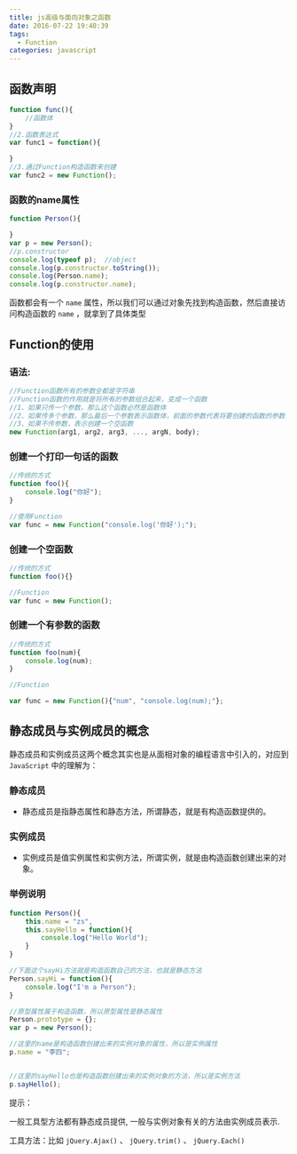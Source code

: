 ```yaml
---
title: js高级与面向对象之函数
date: 2016-07-22 19:40:39
tags:
  - Function
categories: javascript
---
```


## 函数声明

```js
function func(){
    //函数体
}
//2.函数表达式
var func1 = function(){

}
//3.通过Function构造函数来创建
var func2 = new Function();
```
<!-- more -->

### 函数的name属性

```js
function Person(){

}
var p = new Person();
//p.constructor
console.log(typeof p);  //object
console.log(p.constructor.toString());
console.log(Person.name);
console.log(p.constructor.name);
```

函数都会有一个 `name` 属性，所以我们可以通过对象先找到构造函数，然后直接访问构造函数的 `name` ，就拿到了具体类型

## Function的使用

### 语法:

```js
//Function函数所有的参数全都是字符串
//Function函数的作用就是将所有的参数组合起来，变成一个函数
//1、如果只传一个参数，那么这个函数必然是函数体
//2、如果传多个参数，那么最后一个参数表示函数体，前面的参数代表将要创建的函数的参数
//3、如果不传参数，表示创建一个空函数
new Function(arg1, arg2, arg3, ..., argN, body);
```

### 创建一个打印一句话的函数

```js
//传统的方式
function foo(){
    console.log("你好");
}

//使用Function
var func = new Function("console.log('你好');");
```

### 创建一个空函数

```js
//传统的方式
function foo(){}

//Function
var func = new Function();
```

### 创建一个有参数的函数

```js
//传统的方式
function foo(num){
    console.log(num);
}

//Function

var func = new Function(){"num", "console.log(num);"};
```

## 静态成员与实例成员的概念

静态成员和实例成员这两个概念其实也是从面相对象的编程语言中引入的，对应到 `JavaScript` 中的理解为：

### 静态成员

* 静态成员是指静态属性和静态方法，所谓静态，就是有构造函数提供的。

### 实例成员

* 实例成员是值实例属性和实例方法，所谓实例，就是由构造函数创建出来的对象。

### 举例说明

```js
function Person(){
    this.name = "zs",
    this.sayHello = function(){
        console.log("Hello World");
    }
}

//下面这个sayHi方法就是构造函数自己的方法，也就是静态方法
Person.sayHi = function(){
    console.log("I'm a Person");
}

//原型属性属于构造函数，所以原型属性是静态属性
Person.prototype = {};
var p = new Person();

//这里的name是构造函数创建出来的实例对象的属性，所以是实例属性
p.name = "李四";


//这里的sayHello也是构造函数创建出来的实例对象的方法，所以是实例方法
p.sayHello();
```
提示：

一般工具型方法都有静态成员提供, 一般与实例对象有关的方法由实例成员表示.

工具方法：比如 `jQuery.Ajax()` 、 `jQuery.trim()` 、 `jQuery.Each()`
